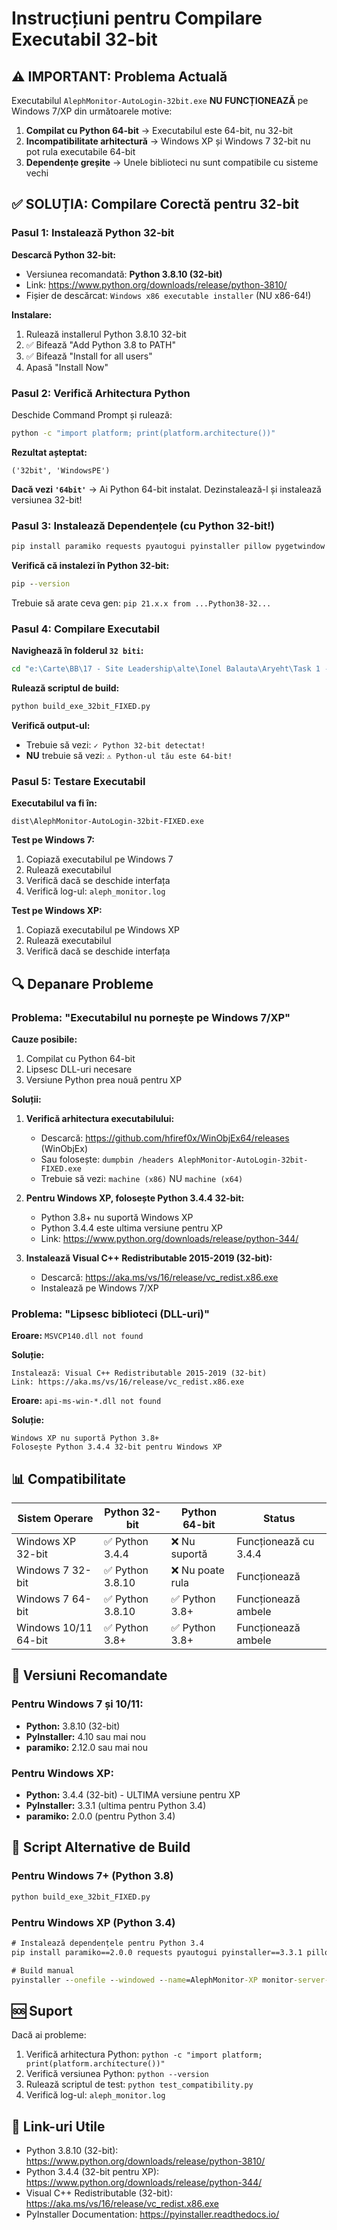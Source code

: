 # Instrucțiuni pentru Compilare Executabil 32-bit

## ⚠️ IMPORTANT: Problema Actuală

Executabilul `AlephMonitor-AutoLogin-32bit.exe` **NU FUNCȚIONEAZĂ** pe Windows 7/XP din următoarele motive:

1. **Compilat cu Python 64-bit** → Executabilul este 64-bit, nu 32-bit
2. **Incompatibilitate arhitectură** → Windows XP și Windows 7 32-bit nu pot rula executabile 64-bit
3. **Dependențe greșite** → Unele biblioteci nu sunt compatibile cu sisteme vechi

## ✅ SOLUȚIA: Compilare Corectă pentru 32-bit

### Pasul 1: Instalează Python 32-bit

**Descarcă Python 32-bit:**
- Versiunea recomandată: **Python 3.8.10 (32-bit)**
- Link: https://www.python.org/downloads/release/python-3810/
- Fișier de descărcat: `Windows x86 executable installer` (NU x86-64!)

**Instalare:**
1. Rulează installerul Python 3.8.10 32-bit
2. ✅ Bifează "Add Python 3.8 to PATH"
3. ✅ Bifează "Install for all users"
4. Apasă "Install Now"

### Pasul 2: Verifică Arhitectura Python

Deschide Command Prompt și rulează:
```cmd
python -c "import platform; print(platform.architecture())"
```

**Rezultat așteptat:**
```
('32bit', 'WindowsPE')
```

**Dacă vezi `'64bit'`** → Ai Python 64-bit instalat. Dezinstalează-l și instalează versiunea 32-bit!

### Pasul 3: Instalează Dependențele (cu Python 32-bit!)

```cmd
pip install paramiko requests pyautogui pyinstaller pillow pygetwindow
```

**Verifică că instalezi în Python 32-bit:**
```cmd
pip --version
```
Trebuie să arate ceva gen: `pip 21.x.x from ...Python38-32...`

### Pasul 4: Compilare Executabil

**Navighează în folderul `32 biti`:**
```cmd
cd "e:\Carte\BB\17 - Site Leadership\alte\Ionel Balauta\Aryeht\Task 1 - Traduce tot site-ul\Doar Google Web\Andreea\Meditatii\2023\Monitor Server Biblioteca Copou\32 biti"
```

**Rulează scriptul de build:**
```cmd
python build_exe_32bit_FIXED.py
```

**Verifică output-ul:**
- Trebuie să vezi: `✓ Python 32-bit detectat!`
- **NU** trebuie să vezi: `⚠️ Python-ul tău este 64-bit!`

### Pasul 5: Testare Executabil

**Executabilul va fi în:**
```
dist\AlephMonitor-AutoLogin-32bit-FIXED.exe
```

**Test pe Windows 7:**
1. Copiază executabilul pe Windows 7
2. Rulează executabilul
3. Verifică dacă se deschide interfața
4. Verifică log-ul: `aleph_monitor.log`

**Test pe Windows XP:**
1. Copiază executabilul pe Windows XP
2. Rulează executabilul
3. Verifică dacă se deschide interfața

## 🔍 Depanare Probleme

### Problema: "Executabilul nu pornește pe Windows 7/XP"

**Cauze posibile:**
1. Compilat cu Python 64-bit
2. Lipsesc DLL-uri necesare
3. Versiune Python prea nouă pentru XP

**Soluții:**
1. **Verifică arhitectura executabilului:**
   - Descarcă: https://github.com/hfiref0x/WinObjEx64/releases (WinObjEx)
   - Sau folosește: `dumpbin /headers AlephMonitor-AutoLogin-32bit-FIXED.exe`
   - Trebuie să vezi: `machine (x86)` NU `machine (x64)`

2. **Pentru Windows XP, folosește Python 3.4.4 32-bit:**
   - Python 3.8+ nu suportă Windows XP
   - Python 3.4.4 este ultima versiune pentru XP
   - Link: https://www.python.org/downloads/release/python-344/

3. **Instalează Visual C++ Redistributable 2015-2019 (32-bit):**
   - Descarcă: https://aka.ms/vs/16/release/vc_redist.x86.exe
   - Instalează pe Windows 7/XP

### Problema: "Lipsesc biblioteci (DLL-uri)"

**Eroare:** `MSVCP140.dll not found`

**Soluție:**
```
Instalează: Visual C++ Redistributable 2015-2019 (32-bit)
Link: https://aka.ms/vs/16/release/vc_redist.x86.exe
```

**Eroare:** `api-ms-win-*.dll not found`

**Soluție:**
```
Windows XP nu suportă Python 3.8+
Folosește Python 3.4.4 32-bit pentru Windows XP
```

## 📊 Compatibilitate

| Sistem Operare | Python 32-bit | Python 64-bit | Status |
|---|---|---|---|
| Windows XP 32-bit | ✅ Python 3.4.4 | ❌ Nu suportă | Funcționează cu 3.4.4 |
| Windows 7 32-bit | ✅ Python 3.8.10 | ❌ Nu poate rula | Funcționează |
| Windows 7 64-bit | ✅ Python 3.8.10 | ✅ Python 3.8+ | Funcționează ambele |
| Windows 10/11 64-bit | ✅ Python 3.8+ | ✅ Python 3.8+ | Funcționează ambele |

## 🎯 Versiuni Recomandate

### Pentru Windows 7 și 10/11:
- **Python:** 3.8.10 (32-bit)
- **PyInstaller:** 4.10 sau mai nou
- **paramiko:** 2.12.0 sau mai nou

### Pentru Windows XP:
- **Python:** 3.4.4 (32-bit) - ULTIMA versiune pentru XP
- **PyInstaller:** 3.3.1 (ultima pentru Python 3.4)
- **paramiko:** 2.0.0 (pentru Python 3.4)

## 📝 Script Alternative de Build

### Pentru Windows 7+ (Python 3.8)
```cmd
python build_exe_32bit_FIXED.py
```

### Pentru Windows XP (Python 3.4)
```cmd
# Instalează dependențele pentru Python 3.4
pip install paramiko==2.0.0 requests pyautogui pyinstaller==3.3.1 pillow

# Build manual
pyinstaller --onefile --windowed --name=AlephMonitor-XP monitor-server-autologin-32bit.py
```

## 🆘 Suport

Dacă ai probleme:
1. Verifică arhitectura Python: `python -c "import platform; print(platform.architecture())"`
2. Verifică versiunea Python: `python --version`
3. Rulează scriptul de test: `python test_compatibility.py`
4. Verifică log-ul: `aleph_monitor.log`

## 🔗 Link-uri Utile

- Python 3.8.10 (32-bit): https://www.python.org/downloads/release/python-3810/
- Python 3.4.4 (32-bit pentru XP): https://www.python.org/downloads/release/python-344/
- Visual C++ Redistributable (32-bit): https://aka.ms/vs/16/release/vc_redist.x86.exe
- PyInstaller Documentation: https://pyinstaller.readthedocs.io/
